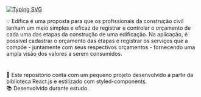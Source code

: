<a href="https://git.io/typing-svg"><img src="https://readme-typing-svg.herokuapp.com?font=Rozha+One&size=35&duration=8000&pause=500&color=7E9F82&width=435&lines=+Edifica+%F0%9F%93%91" alt="Typing SVG" /></a>
<div>
💡 Edifica é uma proposta para que os profissionais da construção civil tenham um meio simples e eficaz de registrar e controlar o orçamento de cada uma das etapas da construção de uma edificação. Na aplicação, é possível cadastrar o orçamento das etapas e registrar os serviços que a compõe - juntamente com seus respectivos orçamentos - fornecendo uma ampla visão dos valores a serem consumidos.

#

🔭 Este repositório conta com um pequeno projeto desenvolvido a partir da biblioteca React.js e estilizado com styled-components.
<br>
📚 Desenvolvido durante estudo.
</div>
